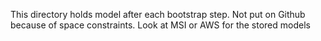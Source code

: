 This directory holds model after each bootstrap step. Not put on Github because of space constraints. Look at MSI or AWS for the stored models
